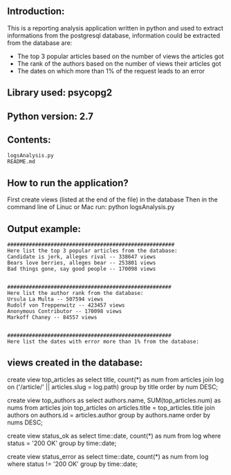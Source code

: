 

## Introduction:
This is a reporting analysis application written in python and used to extract informations from the postgresql database, information could be extracted from the database are:
- The top 3 popular articles based on the number of views the articles got
- The rank of the authors based on the number of views their articles got
- The dates on which more than 1% of the request leads to an error

## Library used: psycopg2
## Python version: 2.7


## Contents:
	logsAnalysis.py
	README.md


## How to run the application?
First create views (listed at the end of the file) in the database
Then in the command line of Linuc or Mac run: python logsAnalysis.py

## Output example:
	
	######################################################
	Here list the top 3 popular articles from the database: 
	Candidate is jerk, alleges rival -- 338647 views
	Bears love berries, alleges bear -- 253801 views
	Bad things gone, say good people -- 170098 views


	#####################################################
	Here list the author rank from the database: 
	Ursula La Multa -- 507594 views
	Rudolf von Treppenwitz -- 423457 views
	Anonymous Contributor -- 170098 views
	Markoff Chaney -- 84557 views


	#####################################################
	Here list the dates with error more than 1% from the database:



## views created in the database:

create view top_articles as 
	select title, count(*) as num 
	from articles 
	join log on ('/article/' || articles.slug = log.path) 
	group by title 
	order by num DESC;

create view top_authors as 
	select authors.name, SUM(top_articles.num) as nums 
	from articles 
	join top_articles on articles.title = top_articles.title 
	join authors on authors.id = articles.author 
	group by authors.name 
	order by nums DESC;



create view status_ok as
	select time::date, count(*) as num 
	from log where status = '200 OK' 
	group by time::date;


create view status_error as
	select time::date, count(*) as num 
	from log where status != '200 OK' 
	group by time::date;

